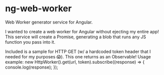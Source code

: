# ng-web-worker
Web Worker generator service for Angular.

I wanted to create a web worker for Angular without ejecting my entire app! This service will create a Promise, generating a blob that runs any JS function you pass into it.

Included is a sample for HTTP GET (w/ a hardcoded token header that I needed for my purposes 😱). This one returns as an Observable!
Usage example:
new HttpWorker().get(url, token).subscribe((response) => { console.log(response); });